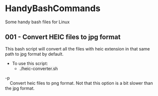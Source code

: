 # HandyBashCommands

Some handy bash files for Linux

## 001 - Convert HEIC files to jpg format

This bash script will convert all the files with heic extension in that same path to jpg format by default.

- To use this script:
  - <span style="background-color: rgb(246, 246, 246);">./heic-converter.sh</span>

-p \
&nbsp;&nbsp;&nbsp;&nbsp;Convert heic files to png format. Not that this option is a bit slower than the jpg format.
